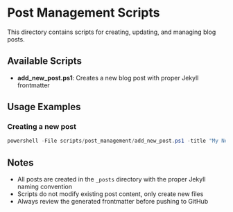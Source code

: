 # Post Management Scripts

This directory contains scripts for creating, updating, and managing blog posts.

## Available Scripts

- **add_new_post.ps1**: Creates a new blog post with proper Jekyll frontmatter

## Usage Examples

### Creating a new post

```powershell
powershell -File scripts/post_management/add_new_post.ps1 -title "My New Post" -date "2025-04-01" -categories "project research"
```

## Notes

- All posts are created in the `_posts` directory with the proper Jekyll naming convention
- Scripts do not modify existing post content, only create new files
- Always review the generated frontmatter before pushing to GitHub 